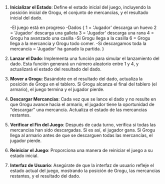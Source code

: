 1. **Inicializar el Estado**: Define el estado inicial del juego, incluyendo la posición inicial de Grogu, el conjunto de mercancías, y el resultado inicial del dado.

   -El juego está en progreso
   -Dados {
   1 = 'Jugador' descarga un huevo
   2 = 'Jugador' descarga una galleta
   3 = 'Jugador' descarga una rana
   4 = Grogu ha avanzado una casilla
   -Si Grogu llega a la casilla 6 = Grogu llega a la mercancia y Grogu todo comer.
   -Si descargamos toda la mercancía = 'Jugador' ha ganado la partida.
   }

2. **Lanzar el Dado**: Implementa una función para simular el lanzamiento del dado. Esta función generará un número aleatorio entre 1 y 4, y actualizará el estado del resultado del dado.

3. **Mover a Grogu**: Basándote en el resultado del dado, actualiza la posición de Grogu en el tablero. Si Grogu alcanza el final del tablero (el armario), el juego termina y el jugador pierde.

4. **Descargar Mercancías**: Cada vez que se lance el dado y no resulte en que Grogu avance hacia el armario, el jugador tiene la oportunidad de "descargar" una mercancía. Actualiza el estado de las mercancías restantes.

5. **Verificar el Fin del Juego**: Después de cada turno, verifica si todas las mercancías han sido descargadas. Si es así, el jugador gana. Si Grogu llega al armario antes de que se descarguen todas las mercancías, el jugador pierde.

6. **Reiniciar el Juego**: Proporciona una manera de reiniciar el juego a su estado inicial.

7. **Interfaz de Usuario**: Asegúrate de que la interfaz de usuario refleje el estado actual del juego, mostrando la posición de Grogu, las mercancías restantes, y el resultado del dado.
